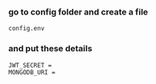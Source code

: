 
### go to config folder and create a file
```
config.env
```

### and put these details
```
JWT_SECRET =
MONGODB_URI =
```
